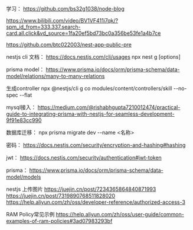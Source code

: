 学习：
https://github.com/bs32g1038/node-blog

https://www.bilibili.com/video/BV1VF411i7qk/?spm_id_from=333.337.search-card.all.click&vd_source=1fa20ef5bd73bc0a356be53fe1a4b7ce

https://github.com/btc022003/nest-app-public-pre

nestjs cli 文档：
https://docs.nestjs.com/cli/usages
npx nest g <schematic> <name> [options]

prisma model：
https://www.prisma.io/docs/orm/prisma-schema/data-model/relations/many-to-many-relations

生成controller
npx @nestjs/cli  g co modules/content/controllers/skill --no-spec --flat

mysql接入：
https://medium.com/@rishabhgupta7210012474/practical-guide-to-integrating-prisma-with-nestjs-for-seamless-development-9f91e83cc990


数据库迁移：
npx prisma migrate dev --name <名称>

密码：
https://docs.nestjs.com/security/encryption-and-hashing#hashing


jwt：
https://docs.nestjs.com/security/authentication#jwt-token

prisma：
https://www.prisma.io/docs/orm/prisma-schema/data-model/models


nestjs 上传图片
https://juejin.cn/post/7234365864840871993
https://juejin.cn/post/7319890768511828020
https://help.aliyun.com/zh/oss/developer-reference/authorized-access-3

RAM Policy常见示例
https://help.aliyun.com/zh/oss/user-guide/common-examples-of-ram-policies#3ad07983293bf

